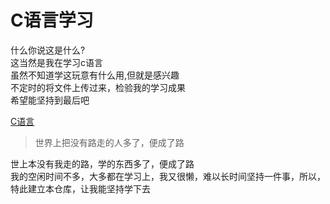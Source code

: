 # C语言学习

什么你说这是什么?  
这当然是我在学习c语言  
虽然不知道学这玩意有什么用,但就是感兴趣  
不定时的将文件上传过来，检验我的学习成果  
希望能坚持到最后吧  

[C语言](https://baike.baidu.com/item/C%E8%AF%AD%E8%A8%80/105958?anchor=4#4)
>世界上把没有路走的人多了，便成了路  

世上本没有我走的路，学的东西多了，便成了路  
我的空闲时间不多，大多都在学习上，我又很懒，难以长时间坚持一件事，所以，特此建立本仓库，让我能坚持学下去
